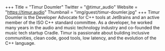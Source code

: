 +++
Title = "Timur Doumler"
Twitter = "@timur_audio"
Website = "https://timur.audio"
Thumbnail = "img/guest/timur-doumler.jpg"
+++
Timur Doumler is the Developer Advocate for C++ tools at JetBrains and an active member of the ISO C++ standard committee. As a developer, he worked many years in the audio and music technology industry and co-founded the music tech startup Cradle. Timur is passionate about building inclusive communities, clean code, good tools, low latency, and the evolution of the C++ language.
